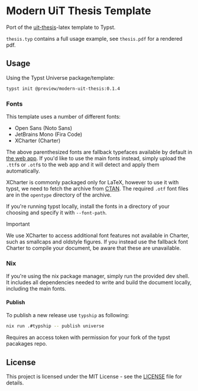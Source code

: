 # Modern UiT Thesis Template

Port of the [uit-thesis](https://github.com/egraff/uit-thesis)-latex template to Typst.

`thesis.typ` contains a full usage example, see `thesis.pdf` for a rendered pdf.

## Usage

Using the Typst Universe package/template:

```bash
typst init @preview/modern-uit-thesis:0.1.4
```

### Fonts

This template uses a number of different fonts:

- Open Sans (Noto Sans)
- JetBrains Mono (Fira Code)
- XCharter (Charter)

The above parenthesized fonts are fallback typefaces available by default in [the web app](https://typst.app).
If you'd like to use the main fonts instead, simply upload the `.ttf`s or `.otf`s to the web app and it will detect and apply them automatically.

XCharter is commonly packaged only for LaTeX, however to use it with typst, we need to fetch the archive from [CTAN](https://mirrors.ctan.org/fonts/xcharter.zip).
The required `.otf` font files are in the `opentype` directory of the archive.

If you're running typst locally, install the fonts in a directory of your choosing and specify it with `--font-path`.

> [!IMPORTANT]
> We use XCharter to access additional font features not available in Charter, such as smallcaps and oldstyle figures.
> If you instead use the fallback font Charter to compile your document, be aware that these are unavailable.

### Nix

If you're using the nix package manager, simply run the provided dev shell. It includes all dependencies needed to write and build the document locally, including the main fonts.

#### Publish

To publish a new release use `typship` as following:

```bash
nix run .#typship -- publish universe
```

Requires an access token with permission for your fork of the typst pacakages repo.

## License

This project is licensed under the MIT License - see the [LICENSE](LICENSE) file for details.

